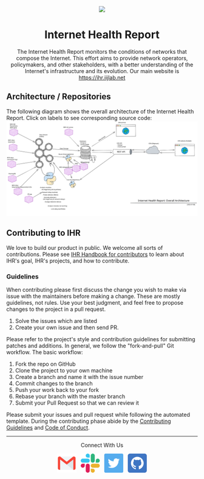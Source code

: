 <p align="center"><img src="https://avatars.githubusercontent.com/u/40665700?s=200&v=4" height="150"></p>
<h1 align="center">Internet Health Report</h1>
<p align="center">
The Internet Health Report monitors the conditions of networks that compose the Internet. This effort aims to provide network operators, policymakers, and other stakeholders, with a better understanding of the Internet's infrastructure and its evolution. Our main website is <a href="https://ihr.iijlab.net">https://ihr.iijlab.net</a>
</p>

## Architecture / Repositories
The following diagram shows the overall architecture of the Internet Health Report. Click on labels to see corresponding source code:
<img src='https://raw.githubusercontent.com/InternetHealthReport/system-design/main/IHR_overall_diagram.svg'/>


## Contributing to IHR

We love to build our product in public. We welcome all sorts of contributions. Please see [IHR Handbook for contributors](https://github.com/InternetHealthReport/gsoc/blob/main/ihr-contributor-handbook.md) to learn about IHR's goal, IHR's projects, and how to contribute. 

### Guidelines
When contributing please first discuss the change you wish to make via issue with the maintainers before making a change. These are mostly guidelines, not rules. Use your best judgment, and feel free to propose changes to the project in a pull request.

1. Solve the issues which are listed
2. Create your own issue and then send PR.

Please refer to the project's style and contribution guidelines for submitting patches and additions. In general, we follow the "fork-and-pull" Git workflow. The basic workflow:

1. Fork the repo on GitHub
2. Clone the project to your own machine
3. Create a branch and name it with the issue number
4. Commit changes to the branch
5. Push your work back to your fork
6. Rebase your branch with the master branch
7. Submit your Pull Request so that we can review it

Please submit your issues and pull request while following the automated template. During the contributing phase abide by the <a href="https://github.com/InternetHealthReport/.github/blob/main/CONTRIBUTING.md">Contributing Guidelines</a> and <a href="https://github.com/InternetHealthReport/.github/blob/main/CODE_OF_CONDUCT.md">Code of Conduct</a>.

---

<p align="center">Connect With Us</p>
<p align="center"> 
&nbsp; 
<a href="mailto:admin@ihr.live"><img alt="email_logo" 
src="https://raw.githubusercontent.com/InternetHealthReport/.github/980ae67f8aa6e83511b3c70044b71c4e81e84ad3/icons/gmail-icon-ihr.svg" height="50" width="50"></a>
&nbsp;
<a href="https://join.slack.com/t/internethealthreport/shared_invite/zt-19d4e48py-~oirVwkINe01gTVEF3o4Kw"><img alt="slack_logo" 
src="https://raw.githubusercontent.com/InternetHealthReport/.github/980ae67f8aa6e83511b3c70044b71c4e81e84ad3/icons/slack-icon-ihr.svg" height="50" width="50"></a>
&nbsp;
<a href="https://twitter.com/ihr_alerts"><img alt="twitter_logo" 
src="https://raw.githubusercontent.com/InternetHealthReport/.github/980ae67f8aa6e83511b3c70044b71c4e81e84ad3/icons/twitter-icon-ihr.svg" height="50" width="50"></a>
&nbsp;
<a href="https://github.com/InternetHealthReport"><img alt="github_logo" 
src="https://raw.githubusercontent.com/InternetHealthReport/.github/980ae67f8aa6e83511b3c70044b71c4e81e84ad3/icons/github-icon-ihr-blue.svg"height="50" width="50"></a>
&nbsp;
